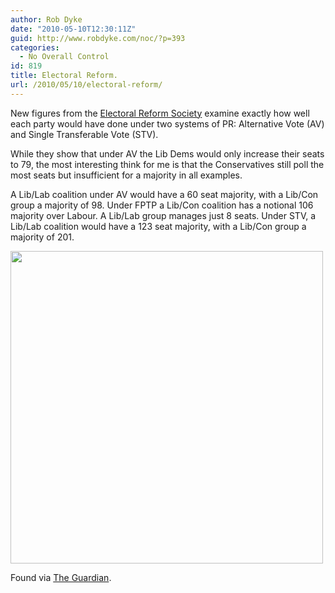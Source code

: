 ```yaml
---
author: Rob Dyke
date: "2010-05-10T12:30:11Z"
guid: http://www.robdyke.com/noc/?p=393
categories:
  - No Overall Control
id: 819
title: Electoral Reform.
url: /2010/05/10/electoral-reform/
---
```

New figures from the [Electoral Reform Society](http://www.electoral-reform.org.uk/index.php) examine exactly how well each party would have done under two systems of PR: Alternative Vote (AV) and Single Transferable Vote (STV).

While they show that under AV the Lib Dems would only increase their seats to 79, the most interesting think for me is that the Conservatives still poll the most seats but insufficient for a majority in all examples.

A Lib/Lab coalition under AV would have a 60 seat majority, with a Lib/Con group a majority of 98. Under FPTP a Lib/Con coalition has a notional 106 majority over Labour. A Lib/Lab group manages just 8 seats. Under STV, a Lib/Lab coalition would have a 123 seat majority, with a Lib/Con group a majority of 201.

<img alt="" src="http://farm5.static.flickr.com/4065/4588404354_e41b0bbc60_o.png" title="Unequal Representation" class="aligncenter" width="500" height="500" />

Found via [The Guardian](http://www.guardian.co.uk/news/datablog/2010/may/10/proportional-representation-general-election-2010).